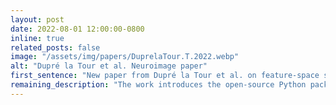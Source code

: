 ```yaml
---
layout: post
date: 2022-08-01 12:00:00-0800
inline: true
related_posts: false
image: "/assets/img/papers/DuprelaTour.T.2022.webp"
alt: "Dupré la Tour et al. Neuroimage paper"
first_sentence: "New paper from Dupré la Tour et al. on feature-space selection with banded ridge regression, published in Neuroimage."
remaining_description: "The work introduces the open-source Python package Himalaya."
---
```

